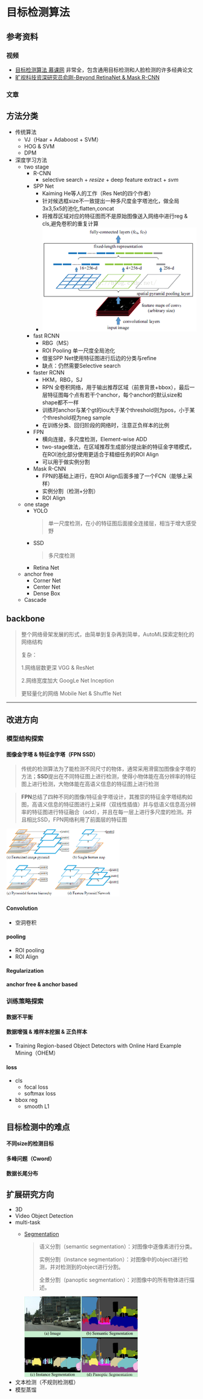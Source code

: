 # 目标检测算法

## 参考资料
### 视频
- [目标检测算法 慕课网](https://www.bilibili.com/video/av70977633) 非常全，包含通用目标检测和人脸检测的许多经典论文
- [旷视科技资深研究员俞刚-Beyond RetinaNet & Mask R-CNN](https://www.bilibili.com/video/av29340771)

### 文章

## 方法分类
- 传统算法
  - VJ（Haar + Adaboost + SVM）
  - HOG & SVM
  - DPM
- 深度学习方法
  - two stage
    - R-CNN
      - selective search + *resize* + deep feature extract + *svm*
    - SPP Net
      - Kaiming He等人的工作（Res Net的四个作者）
      - 针对候选框size不一致提出一种多尺度金字塔池化，做全局3x3,5x5的池化,flatten,concat
      - 将推荐区域对应的特征图而不是原始图像送入网络中进行reg & cls,避免卷积的重复计算
      - ![](img/spp.png)
    - fast RCNN
      - RBG（MS）
      - ROI Pooling 单一尺度全局池化
      - 借鉴SPP Net使用特征图进行后边的分类与refine
      - 缺点：仍然需要Selective search
    - faster RCNN
      - HKM，RBG，SJ
      - RPN 全卷积网络，用于输出推荐区域（前景背景+bbox），最后一层特征图每个点有若干个anchor，每个anchor的默认size和shape都不一样
      - 训练时anchor与某个gt的iou大于某个threshold则为pos，小于某个threshold视为neg sample
      - 在训练分类、回归阶段的网络时，注意正负样本的比例
    - FPN
      - 横向连接，多尺度检测，Element-wise ADD
      - two-stage做法，在区域推荐生成部分提出新的特征金字塔模式，在ROI池化部分使用更适合于精细任务的ROI Align
      - 可以用于做实例分割
    - Mask R-CNN
      - FPN的基础上进行，在ROI Align后面多接了一个FCN（能够上采样）
      - 实例分割（检测+分割）
      - ROI Align
  - one stage
    - YOLO
        > 单一尺度检测，在小的特征图后面接全连接层，相当于增大感受野
    - SSD
        > 多尺度检测
    - Retina Net
  - anchor free
    - Corner Net
    - Center Net
    - Dense Box
  - Cascade
## backbone
> 整个网络骨架发展的形式，由简单到复杂再到简单，AutoML探索定制化的网络结构
> 
> 复杂：
> 
>   1.网络层数更深 VGG & ResNet
> 
>   2.网络宽度加大 GoogLe Net Inception
> 
> 更轻量化的网络 Mobile Net & Shuffle Net


---

## 改进方向





### 模型结构探索

#### 图像金字塔 & 特征金字塔（FPN SSD）
> 传统的检测算法为了能检测不同尺寸的物体，通常采用滑窗加图像金字塔的方法；**SSD**提出在不同特征图上进行检测，使得小物体能在高分辨率的特征图上进行检测，大物体能在高语义信息的特征图上进行检测


> **FPN**总结了四种不同的图像/特征金字塔设计，其推崇的特征金字塔结构如图，高语义信息的特征图进行上采样（双线性插值）并与低语义信息高分辨率的特征图进行特征融合（add），并且在每一层上进行多尺度的检测。并且相比SSD，FPN网络利用了前面层的特征图

<img src="img/FPN.png" width="300px">


#### Convolution
- 空洞卷积

#### pooling

- ROI pooling
- ROI Align

#### Regularization

#### anchor free & anchor based


### 训练策略探索
#### 数据不平衡

#### 数据增强 & 难样本挖掘 & 正负样本
- Training Region-based Object Detectors with Online Hard Example Mining（OHEM）

#### loss
- cls
  - focal loss
  - softmax loss
- bbox reg
  - smooth L1


## 目标检测中的难点
#### 不同size的检测目标

#### 多峰问题（Cword）

#### 数据长尾分布

## 扩展研究方向
- 3D
- Video Object Detection
- multi-task
  - [Segmentation](https://blog.csdn.net/chunfengyanyulove/article/details/83545784)

    > 语义分割（semantic segmentation）：对图像中逐像素进行分类。
    >
    > 实例分割（instance segmentation）：对图像中的object进行检测，并对检测到的object进行分割。
    >
    > 全景分割（panoptic segmentation）：对图像中的所有物体进行描述。

    
    <img src="img/segmentation.png" width="300px">
- 文本检测（不规则检测框）
- 模型蒸馏